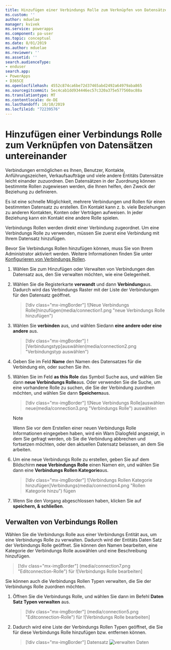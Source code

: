```yaml
---
title: Hinzufügen einer Verbindungs Rolle zum Verknüpfen von Datensätzen miteinander | MicrosoftDocs
ms.custom: ''
author: mduelae
manager: kvivek
ms.service: powerapps
ms.component: pa-user
ms.topic: conceptual
ms.date: 8/01/2019
ms.author: mduelae
ms.reviewer: ''
ms.assetid: ''
search.audienceType:
- enduser
search.app:
- PowerApps
- D365CE
ms.openlocfilehash: 4552c874ca6be72d37465abd2492a64979aba865
ms.sourcegitcommit: 5ec4cab1dd934446ec57c320a375e577560ac88a
ms.translationtype: MT
ms.contentlocale: de-DE
ms.lasthandoff: 10/10/2019
ms.locfileid: "72239576"
---
```

# <a name="add-a-connection-role-to-link-records-to-each-other"></a>Hinzufügen einer Verbindungs Rolle zum Verknüpfen von Datensätzen untereinander

Verbindungen ermöglichen es Ihnen, Benutzer, Kontakte, Anführungszeichen, Verkaufsaufträge und viele andere Entitäts Datensätze leicht einander zuzuordnen. Den Datensätzen in der Zuordnung können bestimmte Rollen zugewiesen werden, die Ihnen helfen, den Zweck der Beziehung zu definieren.

Es ist eine schnelle Möglichkeit, mehrere Verbindungen und Rollen für einen bestimmten Datensatz zu erstellen. Ein Kontakt kann z. b. viele Beziehungen zu anderen Kontakten, Konten oder Verträgen aufweisen. In jeder Beziehung kann ein Kontakt eine andere Rolle spielen.

Verbindungs Rollen werden direkt einer Verbindung zugeordnet. Um eine Verbindungs Rolle zu verwenden, müssen Sie zuerst eine Verbindung mit Ihrem Datensatz hinzufügen.

Bevor Sie Verbindungs Rollen hinzufügen können, muss Sie von Ihrem Administrator aktiviert werden. Weitere Informationen finden Sie unter [Konfigurieren von Verbindungs Rollen](https://docs.microsoft.com/powerapps/maker/common-data-service/configure-connection-roles).

1. Wählen Sie zum Hinzufügen oder Verwalten von Verbindungen den Datensatz aus, den Sie verwalten möchten, wie eine Gelegenheit.  
2. Wählen Sie die Registerkarte **verwandt** und dann **Verbindung**aus. Dadurch wird das Verbindungs Raster mit der Liste der Verbindungen für den Datensatz geöffnet.

    > [!div class="mx-imgBorder"]
    > ![Neue Verbindungs Rolle]hinzufügen(media/connection1.png "neue Verbindungs Rolle hinzufügen") 

3. Wählen Sie **verbinden** aus, und wählen Siedann **eine andere oder eine andere** aus.

    > [!div class="mx-imgBorder"]
    > ![Verbindungstyp]auswählen(media/connection2.png "Verbindungstyp auswählen") 
  
4. Geben Sie im Feld **Name** den Namen des Datensatzes für die Verbindung ein, oder suchen Sie ihn.

5. Wählen Sie im Feld **as this Role** das Symbol Suche aus, und wählen Sie dann **neue Verbindungs Rolle**aus. Oder verwenden Sie die Suche, um eine vorhandene Rolle zu suchen, die Sie der Verbindung zuordnen möchten, und wählen Sie dann **Speichern**aus.

    > [!div class="mx-imgBorder"]
    > ![Neue Verbindungs Rolle]auswählen neue(media/connection3.png "Verbindungs Rolle") auswählen  

    > [!NOTE]
    > Wenn Sie vor dem Erstellen einer neuen Verbindungs Rolle Informationen eingegeben haben, wird ein Warn Dialogfeld angezeigt, in dem Sie gefragt werden, ob Sie die Verbindung abbrechen und fortsetzen möchten, oder den aktuellen Datensatz belassen, an dem Sie arbeiten.

6. Um eine neue Verbindungs Rolle zu erstellen, geben Sie auf dem Bildschirm **neue Verbindungs Rolle** einen Namen ein, und wählen Sie dann eine **Verbindungs Rollen Kategorie**aus.

    > [!div class="mx-imgBorder"]
    >  ![Verbindungs Rollen Kategorie hinzufügen]Verbindungs(media/connection4.png "Rollen Kategorie hinzu") fügen 

7. Wenn Sie den Vorgang abgeschlossen haben, klicken Sie auf **speichern, & schließen**.

  
## <a name="manage-connection-roles"></a>Verwalten von Verbindungs Rollen

Wählen Sie die Verbindungs Rolle aus einer Verbindungs Entität aus, um eine Verbindungs Rolle zu verwalten. Dadurch wird der Entitäts Daten Satz der Verbindungs Rolle geöffnet.  Sie können den Namen bearbeiten, eine Kategorie der Verbindungs Rolle auswählen und eine Beschreibung hinzufügen.


   > [!div class="mx-imgBorder"]
   > (media/connection7.png "Editconnection-Rolle") für ![Verbindungs Rolle bearbeiten] 
  
Sie können auch die Verbindungs Rollen Typen verwalten, die Sie der Verbindungs Rolle zuordnen möchten.

1. Öffnen Sie die Verbindungs Rolle, und wählen Sie dann im Befehl **Daten Satz Typen verwalten** aus. 

    > [!div class="mx-imgBorder"]
    > (media/connection5.png "Editconnection-Rolle") für ![Verbindungs Rolle bearbeiten] 
  

2. Dadurch wird eine Liste der Verbindungs Rollen Typen geöffnet, die Sie für diese Verbindungs Rolle hinzufügen bzw. entfernen können.

    > [!div class="mx-imgBorder"]
    > Datensatz ![verwalten Daten](media/connection6.png "Satz Typen verwalten") 


